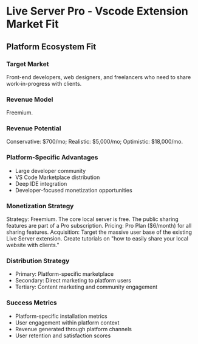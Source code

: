 # Live Server Pro - Vscode Extension Market Fit

## Platform Ecosystem Fit

### Target Market
Front-end developers, web designers, and freelancers who need to share work-in-progress with clients.

### Revenue Model
Freemium.

### Revenue Potential
Conservative: $700/mo; Realistic: $5,000/mo; Optimistic: $18,000/mo.

### Platform-Specific Advantages
- Large developer community
- VS Code Marketplace distribution
- Deep IDE integration
- Developer-focused monetization opportunities

### Monetization Strategy
Strategy: Freemium. The core local server is free. The public sharing features are part of a Pro subscription. Pricing: Pro Plan ($6/month) for all sharing features. Acquisition: Target the massive user base of the existing Live Server extension. Create tutorials on "how to easily share your local website with clients."

### Distribution Strategy
- Primary: Platform-specific marketplace
- Secondary: Direct marketing to platform users
- Tertiary: Content marketing and community engagement

### Success Metrics
- Platform-specific installation metrics
- User engagement within platform context
- Revenue generated through platform channels
- User retention and satisfaction scores

